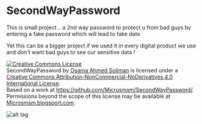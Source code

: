 # SecondWayPassword
This is small project .. a 2nd way password to protect u from bad guys by entering a fake password which will lead to fake date

Yet this can be a bigger project if we used it in every digital product we use and don't want bad guys to see our sensitive data !



<a rel="license" href="http://creativecommons.org/licenses/by-nc-nd/4.0/"><img alt="Creative Commons License" style="border-width:0" src="https://i.creativecommons.org/l/by-nc-nd/4.0/88x31.png" /></a><br /><span xmlns:dct="http://purl.org/dc/terms/" href="http://purl.org/dc/dcmitype/Text" property="dct:title" rel="dct:type">SecondWayPassword</span> by <a xmlns:cc="http://creativecommons.org/ns#" href="https://github.com/Microsmsm/SecondWayPassword" property="cc:attributionName" rel="cc:attributionURL">Osama Ahmed Soliman</a> is licensed under a <a rel="license" href="http://creativecommons.org/licenses/by-nc-nd/4.0/">Creative Commons Attribution-NonCommercial-NoDerivatives 4.0 International License</a>.<br />Based on a work at <a xmlns:dct="http://purl.org/dc/terms/" href="https://github.com/Microsmsm/SecondWayPassword/" rel="dct:source">https://github.com/Microsmsm/SecondWayPassword/</a>.<br />Permissions beyond the scope of this license may be available at <a xmlns:cc="http://creativecommons.org/ns#" href="Microsmsm.blogsport.com" rel="cc:morePermissions">Microsmsm.blogsport.com</a>.


![alt tag](http://thumbs.dreamstime.com/z/your-my-way-27566758.jpg)


